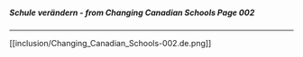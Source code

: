 ##### Schule verändern - from Changing Canadian Schools Page 002
***
[[inclusion/Changing_Canadian_Schools-002.de.png]]